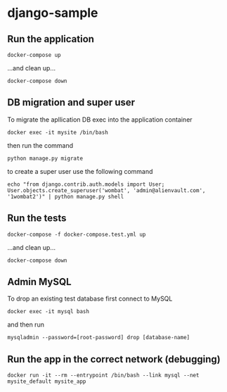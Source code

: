 # django-sample

## Run the application
```
docker-compose up
```

...and clean up...
```
docker-compose down
```

## DB migration and super user
To migrate the apllication DB exec into the application container
```
docker exec -it mysite /bin/bash
```

then run the command
```
python manage.py migrate
```

to create a super user use the following command
```
echo "from django.contrib.auth.models import User; User.objects.create_superuser('wombat', 'admin@alienvault.com', '1wombat2')" | python manage.py shell
```

## Run the tests
```
docker-compose -f docker-compose.test.yml up
```

...and clean up...
```
docker-compose down
```

## Admin MySQL
To drop an existing test database first connect to MySQL

`docker exec -it mysql bash`

and then run

`mysqladmin --password=[root-password] drop [database-name]`

## Run the app in the correct network (debugging)
```
docker run -it --rm --entrypoint /bin/bash --link mysql --net mysite_default mysite_app
```

